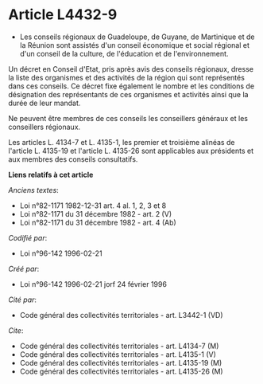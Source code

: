 # Article L4432-9

- Les conseils régionaux de Guadeloupe, de Guyane, de Martinique et de la Réunion sont assistés d'un conseil économique et
social régional et d'un conseil de la culture, de l'éducation et de l'environnement.

Un décret en Conseil d'Etat, pris après avis des conseils régionaux, dresse la liste des organismes et des activités de la
région qui sont représentés dans ces conseils. Ce décret fixe également le nombre et les conditions de désignation des
représentants de ces organismes et activités ainsi que la durée de leur mandat.

Ne peuvent être membres de ces conseils les conseillers généraux et les conseillers régionaux.

Les articles L. 4134-7 et L. 4135-1, les premier et troisième alinéas de l'article L. 4135-19 et l'article L. 4135-26 sont
applicables aux présidents et aux membres des conseils consultatifs.

**Liens relatifs à cet article**

_Anciens textes_:

  - Loi n°82-1171 1982-12-31 art. 4 al. 1, 2, 3 et 8
  - Loi n°82-1171 du 31 décembre 1982 - art. 2 (V)
  - Loi n°82-1171 du 31 décembre 1982 - art. 4 (Ab)

_Codifié par_:

  - Loi n°96-142 1996-02-21

_Créé par_:

  - Loi n°96-142 1996-02-21 jorf 24 février 1996

_Cité par_:

  - Code général des collectivités territoriales - art. L3442-1 (VD)

_Cite_:

  - Code général des collectivités territoriales - art. L4134-7 (M)
  - Code général des collectivités territoriales - art. L4135-1 (V)
  - Code général des collectivités territoriales - art. L4135-19 (M)
  - Code général des collectivités territoriales - art. L4135-26 (M)
